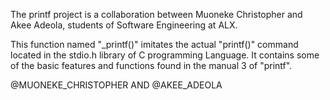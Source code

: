 The printf project is a collaboration between Muoneke Christopher and Akee Adeola, students of Software Engineering at ALX.

This function named "_printf()" imitates the actual "printf()" command located in the stdio.h library of C programming Language. It contains some of the basic features and functions found in the manual 3 of "printf".


 @MUONEKE_CHRISTOPHER        AND  @AKEE_ADEOLA
